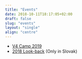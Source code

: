 ```yaml
---
title: "Events"
date: 2018-10-11T18:17:05+02:00
draft: false 
slug: "events"
layout: "single"
align: "centre"
---
```


<!--* [Training Session: Nov 10-11 in La Skala](/sk/events/laskala) (Only in Slovak)-->

* [V4 Camp 2019](/en/events/v4camp2019)
* [2018 Look-back](/sk/events/summary) (Only in Slovak)
<!--* [New applications](/en/application)-->
<!--It is very empty here right now.-->
